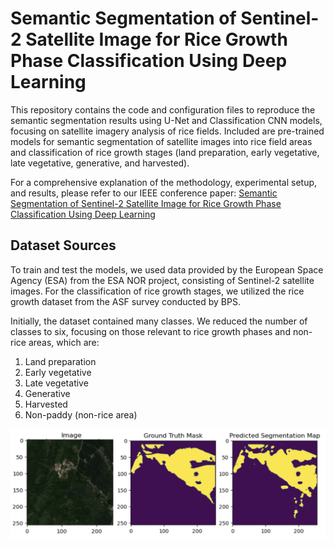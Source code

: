 # Semantic Segmentation of Sentinel-2 Satellite Image for Rice Growth Phase Classification Using Deep Learning
This repository contains the code and configuration files to reproduce the semantic segmentation results using U-Net and Classification CNN models, focusing on satellite imagery analysis of rice fields. Included are pre-trained models for semantic segmentation of satellite images into rice field areas and classification of rice growth stages (land preparation, early vegetative, late vegetative, generative, and harvested).

For a comprehensive explanation of the methodology, experimental setup, and results, please refer to our IEEE conference paper:
[Semantic Segmentation of Sentinel-2 Satellite Image for Rice Growth Phase Classification Using Deep Learning](https://ieeexplore.ieee.org/document/10759168.)

## Dataset Sources

To train and test the models, we used data provided by the European Space Agency (ESA) from the ESA NOR project, consisting of Sentinel-2 satellite images. For the classification of rice growth stages, we utilized the rice growth dataset from the ASF survey conducted by BPS.

Initially, the dataset contained many classes. We reduced the number of classes to six, focusing on those relevant to rice growth phases and non-rice areas, which are:

1. Land preparation  
2. Early vegetative  
3. Late vegetative  
4. Generative  
5. Harvested  
6. Non-paddy (non-rice area)

![Dataset Overview](resources/output1.png)



